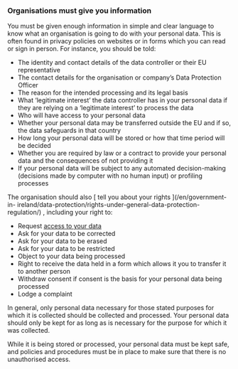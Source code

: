 ###  Organisations must give you information

You must be given enough information in simple and clear language to know what
an organisation is going to do with your personal data. This is often found in
privacy policies on websites or in forms which you can read or sign in person.
For instance, you should be told:

  * The identity and contact details of the data controller or their EU representative 
  * The contact details for the organisation or company’s Data Protection Officer 
  * The reason for the intended processing and its legal basis 
  * What ‘legitimate interest’ the data controller has in your personal data if they are relying on a ‘legitimate interest’ to process the data 
  * Who will have access to your personal data 
  * Whether your personal data may be transferred outside the EU and if so, the data safeguards in that country 
  * How long your personal data will be stored or how that time period will be decided 
  * Whether you are required by law or a contract to provide your personal data and the consequences of not providing it 
  * If your personal data will be subject to any automated decision-making (decisions made by computer with no human input) or profiling processes 

The organisation should also [ tell you about your rights ](/en/government-in-
ireland/data-protection/rights-under-general-data-protection-regulation/) ,
including your right to:

  * Request [ access to your data ](/en/government-in-ireland/data-protection/rights-under-general-data-protection-regulation/)
  * Ask for your data to be corrected 
  * Ask for your data to be erased 
  * Ask for your data to be restricted 
  * Object to your data being processed 
  * Right to receive the data held in a form which allows it you to transfer it to another person 
  * Withdraw consent if consent is the basis for your personal data being processed 
  * Lodge a complaint 

In general, only personal data necessary for those stated purposes for which
it is collected should be collected and processed. Your personal data should
only be kept for as long as is necessary for the purpose for which it was
collected.

While it is being stored or processed, your personal data must be kept safe,
and policies and procedures must be in place to make sure that there is no
unauthorised access.
